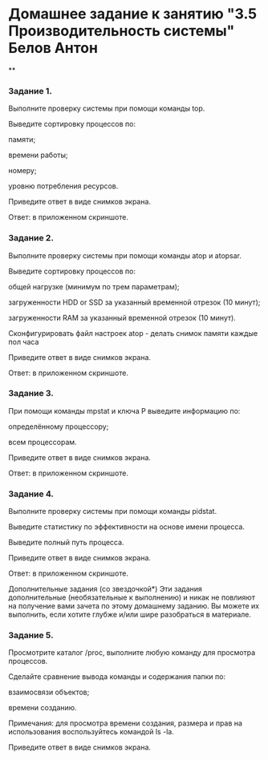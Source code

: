 # Домашнее задание к занятию "3.5 Производительность системы" Белов Антон
**

### Задание 1.
Выполните проверку системы при помощи команды top.

Выведите сортировку процессов по:

памяти;

времени работы;

номеру;

уровню потребления ресурсов.

Приведите ответ в виде снимков экрана.

Ответ: в приложенном скриншоте.

### Задание 2.
Выполните проверку системы при помощи команды atop и atopsar.

Выведите сортировку процессов по:

общей нагрузке (минимум по трем параметрам);

загруженности HDD or SSD за указанный временной отрезок (10 минут);

загруженности RAM за указанный временной отрезок (10 минут).

Сконфигурировать файл настроек atop - делать снимок памяти каждые пол часа

Приведите ответ в виде снимков экрана.

Ответ: в приложенном скриншоте.

### Задание 3.
При помощи команды mpstat и ключа P выведите информацию по:

определённому процессору;

всем процессорам.

Приведите ответ в виде снимков экрана.

Ответ: в приложенном скриншоте.

### Задание 4.
Выполните проверку системы при помощи команды pidstat.

Выведите статистику по эффективности на основе имени процесса.

Выведите полный путь процесса.

Приведите ответ в виде снимков экрана.

Ответ: в приложенном скриншоте.

Дополнительные задания (со звездочкой*)
Эти задания дополнительные (необязательные к выполнению) и никак не повлияют на получение вами зачета по этому домашнему заданию. Вы можете их выполнить, если хотите глубже и/или шире разобраться в материале.

### Задание 5.
Просмотрите каталог /proc, выполните любую команду для просмотра процессов.

Сделайте сравнение вывода команды и содержания папки по:

взаимосвязи объектов;

времени созданию.

Примечания: для просмотра времени создания, размера и прав на использования воспользуйтесь командой ls -la.

Приведите ответ в виде снимков экрана.
